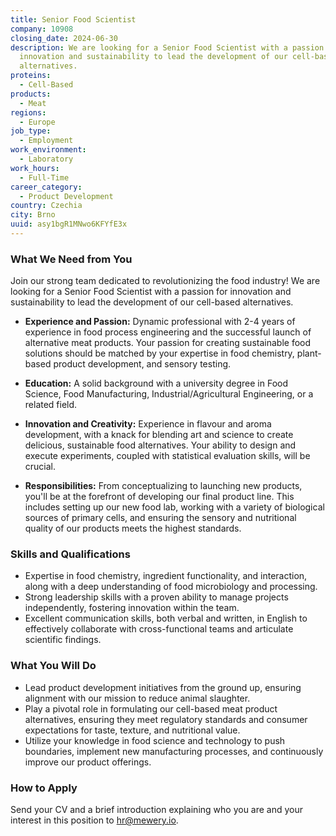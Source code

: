 ```yaml
---
title: Senior Food Scientist
company: 10908
closing_date: 2024-06-30
description: We are looking for a Senior Food Scientist with a passion for
  innovation and sustainability to lead the development of our cell-based
  alternatives.
proteins:
  - Cell-Based
products:
  - Meat
regions:
  - Europe
job_type:
  - Employment
work_environment:
  - Laboratory
work_hours:
  - Full-Time
career_category:
  - Product Development
country: Czechia
city: Brno
uuid: asy1bgR1MNwo6KFYfE3x
---
```

### What We Need from You

Join our strong team dedicated to revolutionizing the food industry! We are looking for a Senior Food Scientist with a passion for innovation and sustainability to lead the development of our cell-based alternatives.

- **Experience and Passion:** Dynamic professional with 2-4 years of experience in food process engineering and the successful launch of alternative meat products. Your passion for creating sustainable food solutions should be matched by your expertise in food chemistry, plant-based product development, and sensory testing.

- **Education:** A solid background with a university degree in Food Science, Food Manufacturing, Industrial/Agricultural Engineering, or a related field.

- **Innovation and Creativity:** Experience in flavour and aroma development, with a knack for blending art and science to create delicious, sustainable food alternatives. Your ability to design and execute experiments, coupled with statistical evaluation skills, will be crucial.

- **Responsibilities:** From conceptualizing to launching new products, you'll be at the forefront of developing our final product line. This includes setting up our new food lab, working with a variety of biological sources of primary cells, and ensuring the sensory and nutritional quality of our products meets the highest standards.

### Skills and Qualifications

- Expertise in food chemistry, ingredient functionality, and interaction, along with a deep understanding of food microbiology and processing.
- Strong leadership skills with a proven ability to manage projects independently, fostering innovation within the team.
- Excellent communication skills, both verbal and written, in English to effectively collaborate with cross-functional teams and articulate scientific findings.

### What You Will Do

- Lead product development initiatives from the ground up, ensuring alignment with our mission to reduce animal slaughter.
- Play a pivotal role in formulating our cell-based meat product alternatives, ensuring they meet regulatory standards and consumer expectations for taste, texture, and nutritional value.
- Utilize your knowledge in food science and technology to push boundaries, implement new manufacturing processes, and continuously improve our product offerings.

### How to Apply

Send your CV and a brief introduction explaining who you are and your interest in this position to [hr@mewery.io](mailto:hr@mewery.io).
